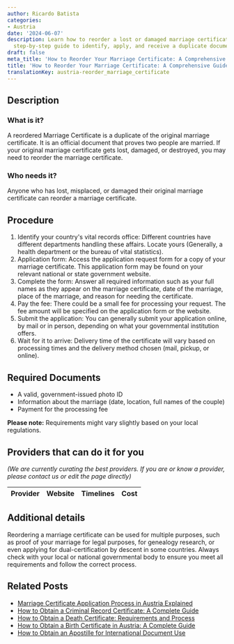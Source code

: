 ```yaml
---
author: Ricardo Batista
categories:
- Austria
date: '2024-06-07'
description: Learn how to reorder a lost or damaged marriage certificate. Follow our
  step-by-step guide to identify, apply, and receive a duplicate document.
draft: false
meta_title: 'How to Reorder Your Marriage Certificate: A Comprehensive Guide'
title: 'How to Reorder Your Marriage Certificate: A Comprehensive Guide'
translationKey: austria-reorder_marriage_certificate
---
```


## Description
### What is it?
A reordered Marriage Certificate is a duplicate of the original marriage certificate. It is an official document that proves two people are married. If your original marriage certificate gets lost, damaged, or destroyed, you may need to reorder the marriage certificate.

### Who needs it?
Anyone who has lost, misplaced, or damaged their original marriage certificate can reorder a marriage certificate.

## Procedure

1. Identify your country's vital records office: Different countries have different departments handling these affairs. Locate yours (Generally, a health department or the bureau of vital statistics).
2. Application form: Access the application request form for a copy of your marriage certificate. This application form may be found on your relevant national or state government website.
3. Complete the form: Answer all required information such as your full names as they appear on the marriage certificate, date of the marriage, place of the marriage, and reason for needing the certificate.
4. Pay the fee: There could be a small fee for processing your request. The fee amount will be specified on the application form or the website.
5. Submit the application: You can generally submit your application online, by mail or in person, depending on what your governmental institution offers.
6. Wait for it to arrive: Delivery time of the certificate will vary based on processing times and the delivery method chosen (mail, pickup, or online).

## Required Documents

- A valid, government-issued photo ID
- Information about the marriage (date, location, full names of the couple)
- Payment for the processing fee

**Please note:** Requirements might vary slightly based on your local regulations.

## Providers that can do it for you

_(We are currently curating the best providers. If you are or know a provider, please contact us or edit the page directly)_

| Provider        |     Website     |     Timelines    |       Cost      |
| :-------------: | :-------------: |  :-------------: | :-------------: |

## Additional details
Reordering a marriage certificate can be used for multiple purposes, such as proof of your marriage for legal purposes, for genealogy research, or even applying for dual-certification by descent in some countries. Always check with your local or national governmental body to ensure you meet all requirements and follow the correct process.
## Related Posts

- [Marriage Certificate Application Process in Austria Explained](https://tramitit.com/guides/austria/marriage_certificate_application/)
- [How to Obtain a Criminal Record Certificate: A Complete Guide](https://tramitit.com/guides/austria/criminal_record_certificate_application/)
- [How to Obtain a Death Certificate: Requirements and Process](https://tramitit.com/guides/austria/death_certificate_application/)
- [How to Obtain a Birth Certificate in Austria: A Complete Guide](https://tramitit.com/guides/austria/birth_certificate_application/)
- [How to Obtain an Apostille for International Document Use](https://tramitit.com/guides/austria/apostille_application/)
